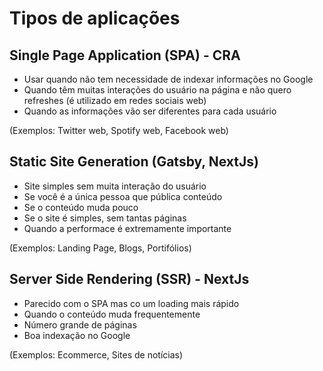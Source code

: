 # Tipos de aplicações

## Single Page Application (SPA) - CRA

- Usar quando não tem necessidade de indexar informações no Google
- Quando têm muitas interações do usuário na página e não quero refreshes (é utilizado em redes sociais web)
- Quando as informações vão ser diferentes para cada usuário

(Exemplos: Twitter web, Spotify web, Facebook web)
## Static Site Generation (Gatsby, NextJs)

- Site simples sem muita interação do usuário
- Se você é a única pessoa que pública conteúdo
- Se o conteúdo muda pouco
- Se o site é simples, sem tantas páginas
- Quando a performace é extremamente importante

(Exemplos: Landing Page, Blogs, Portifólios)

## Server Side Rendering (SSR) - NextJs

- Parecido com o SPA mas co um loading mais rápido
- Quando o conteúdo muda frequentemente
- Número grande de páginas
- Boa indexação no Google

(Exemplos: Ecommerce, Sites de notícias)
